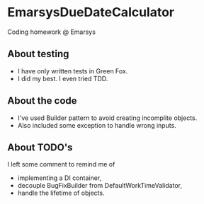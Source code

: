 # EmarsysDueDateCalculator
Coding homework @ Emarsys

## About testing
- I have only written tests in Green Fox.
- I did my best. I even tried TDD.

## About the code
- I've used Builder pattern to avoid creating incomplite objects.
- Also included some exception to handle wrong inputs.

## About TODO's
I left some comment to remind me of 
- implementing a DI container,
- decouple BugFixBuilder from DefaultWorkTimeValidator,
- handle the lifetime of objects.
